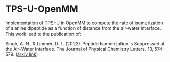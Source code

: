# TPS-U-OpenMM
Implementation of [TPS+U](https://aip.scitation.org/doi/full/10.1063/1.5092837) in OpenMM to compute the rate of isomerization of alanine dipeptide as a function of distance from the air-water interface.
This work lead to the publication of:

Singh, A. N., & Limmer, D. T. (2022). Peptide Isomerization is Suppressed at the Air–Water Interface. The Journal of Physical Chemistry Letters, 13, 574-579. ([arxiv link](https://arxiv.org/abs/2111.08061))
